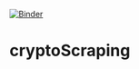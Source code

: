 [![Binder](https://mybinder.org/badge_logo.svg)](https://mybinder.org/v2/gh/vibhash11/cryptoScraping/main?filepath=CryptoScraper.ipynb)

# cryptoScraping
